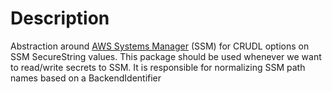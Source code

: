 # Description

Abstraction around [AWS Systems Manager](https://docs.aws.amazon.com/systems-manager/latest/userguide/what-is-systems-manager.html) (SSM) for CRUDL options on SSM SecureString values. This package should be used whenever we want to read/write secrets to SSM. It is responsible for normalizing SSM path names based on a BackendIdentifier
